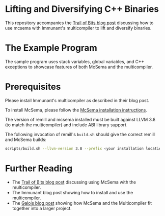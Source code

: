 # Lifting and Diversifying C++ Binaries

This repository accompanies the [Trail of Bits blog post](https://blog.trailofbits.com/2018/09/10/protecting-software-against-exploitation-with-darpas-cfar/) discussing how to use mcsema with Immunant's multicompiler to lift and diversify binaries.

# The Example Program

The sample program uses stack variables, global variables, and C++ exceptions to showcase features of both McSema and the multicompiler.

# Prerequisites

Please install Immunant's multicompiler as described in their blog post.

To install McSema, please follow the [McSema installation instructions](https://github.com/trailofbits/mcsema/blob/master/README.md).

The version of remill and mcsema installed must be built against LLVM 3.8 (to match the multicompiler) and include ABI library support.

The following invocation of remill's `build.sh` should give the correct remill and McSema builds:
```sh
scripts/build.sh --llvm-version 3.8 --prefix <your installation location> --extra-cmake-args -DMCSEMA_DISABLED_ABI_LIBRARIES:STRING=\"\"
```

# Further Reading

* The [Trail of Bits blog post](https://blog.trailofbits.com/2018/09/10/protecting-software-against-exploitation-with-darpas-cfar/) discussing using McSema with the multicompiler.
* The Immunant blog post showing how to install and use the multicompiler.
* The [Galois blog post](https://galois.com/blog/2018/09/protecting-applications-with-automated-software-diversity/) showing how McSema and the Multicompiler fit together into a larger project.
